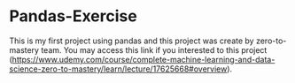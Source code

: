 # Pandas-Exercise
This is my first project using pandas and this project was create by zero-to-mastery team. You may access this link if you interested to this project (https://www.udemy.com/course/complete-machine-learning-and-data-science-zero-to-mastery/learn/lecture/17625668#overview). 
